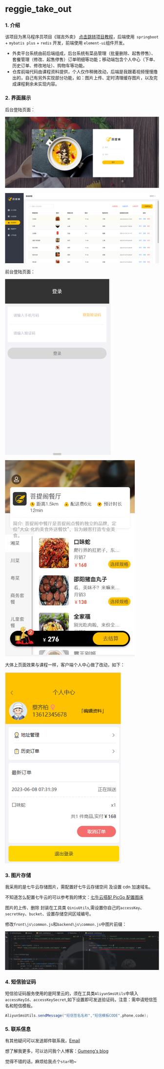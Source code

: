 # reggie_take_out

### 1. 介绍

该项目为黑马程序员项目《瑞吉外卖》 [点击跳转项目教程](https://www.bilibili.com/video/BV13a411q753/?spm_id_from=333.337.search-card.all.click&vd_source=eb3ce27642efcc6516cfe22b34da20c0)，后端使用` springboot` + `mybatis plus` + `redis` 开发，前端使用 `element-ui`组件开发。
- 外卖平台系统由前后端组成，后台系统有菜品管理（批量删除、起售停售）、套餐管理（修改、起售停售）订单明细等功能；移动端包含个人中心（下单、历史订单、修改地址）、购物车等功能。
- 仓库前端代码由课程资料提供，个人仅作稍微改动，后端是我跟着视频慢慢撸出的，自己有另外实现部分功能，如：图片上传、定时清理缓存图片，以及完成课程剩余未实现内容。

### 2. 界面展示

后台登陆页面：

![后台登陆页面](assets/image-20230607230505041.png)

![后台展示页面](assets/image-20230607231601369.png)

前台登陆页面：

<img src="assets/image-20230607230832049.png" alt="image-20230607230832049" style="zoom:80%;" />

![前台展示页面](assets/image-20230607231502643.png)

大体上页面效果与课程一样，客户端个人中心做了改动，如下：

![个人中心页面](assets/image-20230608154334770.png)

### 3. 图片存储

我采用的是七牛云存储图片，需配置好七牛云存储空间 及设置 cdn 加速域名。

不知道怎么配置七牛云的可以参考我的博文：[七牛云搭配 PicGo 配置图床](https://blog.jishuqin.cn/2023/02/18/%E4%B8%83%E7%89%9B%E4%BA%91%E6%90%AD%E9%85%8DPicGo%E9%85%8D%E7%BD%AE%E5%9B%BE%E5%BA%8A/)

图片的上传、删除 封装在工具类 `QiniuUtils`,需设置你自己的`accessKey`、`secretKey`、`bucket`、设置存储空间区域编号。

修改`front\js\common.js`和`backend\js\common.js`中图片前缀：

![image-20230607233641087](assets/image-20230607233641087.png)

### 4. 短信验证码

短信验证码服务使用的是阿里云的，须在工具类`AliyunSmsUtils`中填入`accessKeyId`、`accessKeySecret`,如下设置即可发送验证码，注意：需申请短信签名和短信模板。

```java
AliyunSmsUtils.sendMessage("短信签名名称","短信模板CODE",phone,code);
```
### 5. 联系信息

有其他疑问可以发送邮件联系我，[Email](mailto:374943980@qq.com)

想了解我更多，可以访问我个人博客：[Gumeng's blog](http://blog.jishuqin.cn/)

觉得不错的话，麻烦给我点个`star`哟~
